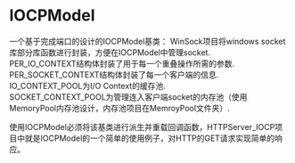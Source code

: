 # IOCPModel
一个基于完成端口的设计的IOCPModel基类：
WinSock项目将windows socket库部分库函数进行封装，方便在IOCPModel中管理socket.  
PER_IO_CONTEXT结构体封装了用于每一个重叠操作所需的参数.   
PER_SOCKET_CONTEXT结构体封装了每一个客户端的信息.   
IO_CONTEXT_POOL为I/O Context的缓存池.  
SOCKET_CONTEXT_POOL为管理连入客户端socket的内存池（使用MemoryPool内存池设计，内存池项目在MemroyPool文件夹）.    

使用IOCPModel必须将该基类进行派生并重载回调函数，HTTPServer_IOCP项目中就是IOCPModel的一个简单的使用例子，对HTTP的GET请求实现简单的响应。  
